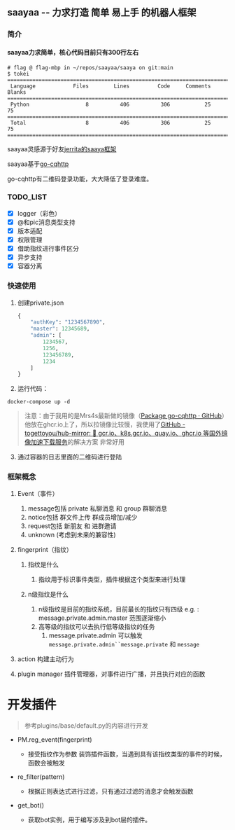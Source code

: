 ## saayaa -- 力求打造 简单 易上手 的机器人框架

### 简介

#### **saayaa力求简单，核心代码目前只有300行左右**

```shell
# flag @ flag-mbp in ~/repos/saayaa/saaya on git:main
$ tokei
===============================================================================
 Language            Files        Lines         Code     Comments       Blanks
===============================================================================
 Python                  8          406          306           25           75
===============================================================================
 Total                   8          406          306           25           75
===============================================================================
```

saayaa灵感源于好友[jerrita的saaya框架](https://github.com/jerrita/saaya) 

saayaa基于[go-cqhttp](https://github.com/Mrs4s/go-cqhttp)

go-cqhttp有二维码登录功能，大大降低了登录难度。

### TODO_LIST

- [x] logger（彩色）
- [x] @和pic消息类型支持
- [x] 版本适配
- [x] 权限管理
- [x] 借助指纹进行事件区分
- [x] 异步支持
- [x] 容器分离

### 快速使用

1. 创建private.json
   
   ```python
   {
       "authKey": "1234567890",
       "master": 12345689,
       "admin": [
           1234567,
           1256,
           123456789,
           1234
       ]
   }
   ```

2. 运行代码：

```
docker-compose up -d
```

> 注意：由于我用的是Mrs4s最新做的镜像（[Package go-cqhttp · GitHub](https://github.com/Mrs4s/go-cqhttp/pkgs/container/go-cqhttp)）他放在ghcr.io上了，所以拉镜像比较慢，我使用了[GitHub - togettoyou/hub-mirror: 🚀 gcr.io、k8s.gcr.io、quay.io、ghcr.io 等国外镜像加速下载服务](https://github.com/togettoyou/hub-mirror)的解决方案 非常好用

3. 通过容器的日志里面的二维码进行登陆

### 框架概念

1. Event（事件）
   
   1. message包括 private 私聊消息 和 group 群聊消息
   2. notice包括 群文件上传 群成员增加/减少
   3. request包括 新朋友 和 进群邀请
   4. unknown (考虑到未来的兼容性)

2. fingerprint（指纹）
   
   1. 指纹是什么
      
      1. 指纹用于标识事件类型，插件根据这个类型来进行处理
   
   2. n级指纹是什么
      
      1. n级指纹是目前的指纹系统，目前最长的指纹只有四级 e.g. : message.private.admin.master 范围逐渐缩小
      2. 高等级的指纹可以去执行低等级指纹的任务
         1. message.private.admin 可以触发`message.private.admin``message.private` 和 `message`

3. action 构建主动行为

4. plugin manager 插件管理器，对事件进行广播，并且执行对应的函数

# 开发插件

> 参考plugins/base/default.py的内容进行开发

- PM.reg_event(fingerprint)
  
  - 接受指纹作为参数 装饰插件函数，当遇到具有该指纹类型的事件的时候，函数会被触发

- re_filter(pattern)
  
  - 根据正则表达式进行过滤，只有通过过滤的消息才会触发函数

- get_bot()
  
  - 获取bot实例，用于编写涉及到bot层的插件。